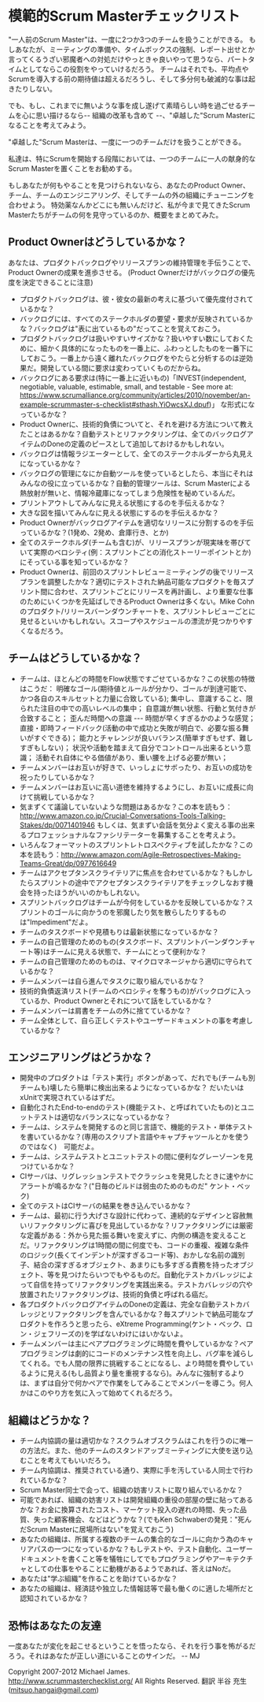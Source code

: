 # 模範的Scrum Masterチェックリスト

"一人前のScrum Master"は、一度に2つか3つのチームを扱うことができる。
もしあなたが、ミーティングの準備や、タイムボックスの強制、レポート出せとか言ってくるうざい邪魔者への対処だけやっときゃ良いやって思うなら、パートタイムとしてならこの役割をやっていけるだろう。
チームはそれでも、平均点やScrumを導入する前の期待値は超えるだろうし、そして多分何も破滅的な事は起きたりしない。

でも、もし、これまでに無いような事を成し遂げて素晴らしい時を過ごせるチームを心に思い描けるなら-- 組織の改革も含めて  --、"卓越した"Scrum Masterになることを考えてみよう。

"卓越した"Scrum Masterは、一度に一つのチームだけを扱うことができる。

私達は、特にScrumを開始する段階においては、一つのチームに一人の献身的なScrum Masterを置くことをお勧めする。

もしあなたが何もやることを見つけられないなら、あなたのProduct Owner、チーム、チームのエンジニアリング、そしてチームの外の組織にチューニングを合わせよう。
特効薬なんかどこにも無いんだけど、私が今まで見てきたScrum Masterたちがチームの何を見守っているのか、概要をまとめてみた。

## Product Ownerはどうしているかな？

あなたは、プロダクトバックログやリリースプランの維持管理を手伝うことで、Product Ownerの成果を進歩させる。
(Product Ownerだけがバックログの優先度を決定できることに注意)

* プロダクトバックログは、彼・彼女の最新の考えに基づいて優先度付されているかな？
* バックログには、すべてのステークホルダの要望・要求が反映されているかな？バックログは"表に出ているもの"だってことを覚えておこう。
* プロダクトバックログは扱いやすいサイズかな？扱いやすい数にしておくために、細かく具体的になったものを一番上に、ふわっとしたものを一番下にしておこう。一番上から遠く離れたバックログをやたらと分析するのは逆効果だ。開発している間に要求は変わっていくものだからね。
* バックログにある要求は(特に一番上に近いもの)「INVEST(independent, negotiable, valuable, estimable, small, and testable  - See more at: https://www.scrumalliance.org/community/articles/2010/november/an-example-scrummaster-s-checklist#sthash.YiOwcsXJ.dpuf)」 な形式になっているかな？
* Product Ownerに、技術的負債についてと、それを避ける方法について教えたことはあるかな？自動テストとリファクタリングは、全てのバックログアイテムのDoneの定義のピースとして追加しておけるかもしれない。
* バックログは情報ラジエーターとして、全てのステークホルダーから丸見えになっているかな？
* バックログの管理になにか自動ツールを使っているとしたら、本当にそれはみんなの役に立っているかな？自動的管理ツールは、Scrum Masterによる熱放射が無いと、情報冷蔵庫になってしまう危険性を秘めているんだ。
* プリントアウトしてみんなに見える状態にするのを手伝えるかな？
* 大きな図を描いてみんなに見える状態にするのを手伝えるかな？
* Product Ownerがバックログアイテムを適切なリリースに分割するのを手伝っているかな？(1発め、2発め、倉庫行き、とか)
* 全てのステークホルダ(チームも含む)が、リリースプランが現実味を帯びていて実際のベロシティ(例：スプリントごとの消化ストーリーポイントとか)にそっている事を知っているかな？
* Product Ownerは、前回のスプリントレビューミーティングの後でリリースプランを調整したかな？適切にテストされた納品可能なプロダクトを毎スプリント間に合わせ、スプリントごとにリリースを再計画し、より重要な仕事のためにいくつかを先延ばしできるProduct Ownerは多くない。Mike Cohnのプロダクト/リリースバーンダウンチャートを、スプリントレビューごとに見せるといいかもしれない。スコープやスケジュールの漂流が見つかりやすくなるだろう。

## チームはどうしているかな？
* チームは、ほとんどの時間をFlow状態ですごせているかな？この状態の特徴はこうだ：
明確なゴール(期待値とルールが分かり、ゴールが到達可能で、かつ各自のスキルセットと力量に合致している);
集中し、意識すること、限られた注目の中での高いレベルの集中；
自意識が無い状態、行動と気付きが合致すること；
歪んだ時間への意識 --- 時間が早くすぎるかのような感覚；
直接・即時フィードバック(活動の中で成功と失敗が明白で、必要な振る舞いがすぐできる)；
能力とチャレンジが良いバランス(簡単すぎもせず、難しすぎもしない)；
状況や活動を踏まえて自分でコントロール出来るという意識；
活動それ自体にやる価値があり、重い腰を上げる必要が無い；
* チームメンバーはお互いが好きで、いっしょにサボったり、お互いの成功を祝ったりしているかな？
* チームメンバーはお互いに高い道徳を維持するようにし、お互いに成長に向けて挑戦しているかな？
* 気まずくて議論していないような問題はあるかな？この本を読もう：http://www.amazon.co.jp/Crucial-Conversations-Tools-Talking-Stakes/dp/0071401946
もしくは、気まずい会話を気分よく変える事の出来るプロフェッショナルなファシリテーターを募集することを考えよう。
* いろんなフォーマットのスプリントレトロスペクティブを試したかな？この本を読もう：http://www.amazon.com/Agile-Retrospectives-Making-Teams-Great/dp/0977616649
* チームはアクセプタンスクライテリアに焦点を合わせているかな？もしかしたらスプリントの途中でアクセプタンスクライテリアをチェックしなおす機会を持ったほうがいいのかもしれない。
* スプリントバックログはチームが今何をしているかを反映しているかな？スプリントのゴールに向かうのを邪魔したり気を散らしたりするものは"Impediment"だよ。
* チームのタスクボードや見積もりは最新状態になっているかな？
* チームの自己管理のためのもの(タスクボード、スプリントバーンダウンチャート等)はチームに見える状態で、チームにとって便利かな？
* チームの自己管理のためのものは、マイクロマネージャから適切に守られているかな？
* チームメンバーは自ら進んでタスクに取り組んでいるかな？
* 技術的負債返済リスト(チームのベロシティを奪うもの)がバックログに入っているか、Product Ownerとそれについて話をしているかな？
* チームメンバーは肩書をチームの外に捨てているかな？
* チーム全体として、自ら正しくテストやユーザードキュメントの事を考慮しているかな？

## エンジニアリングはどうかな？
* 開発中のプロダクトは「テスト実行」ボタンがあって、だれでも(チームも別チームも)壊したら簡単に検出出来るようになっているかな？
だいたいはxUnitで実現されているはずだ。
* 自動化されたEnd-to-endのテスト(機能テスト、と呼ばれていたもの)とユニットテストは適切なバランスになっているかな？
* チームは、システムを開発するのと同じ言語で、機能的テスト・単体テストを書いているかな？(専用のスクリプト言語やキャプチャツールとかを使うのではなく)　可能だよ。
* チームは、システムテストとユニットテストの間に便利なグレーゾーンを見つけているかな？
* CIサーバは、リグレッションテストでクラッシュを発見したときに速やかにアラートが鳴るかな？("日毎のビルドは弱虫のためのものだ" ケント・ベック)
* 全てのテストはCIサーバの結果を巻き込んでいるかな？
* チームは、最初に行う大げさな設計に代わって、連続的なデザインと容赦無いリファクタリングに喜びを見出しているかな？リファクタリングには厳密な定義がある：外から見た振る舞いを変えずに、内側の構造を変えることだ。リファクタリングは1時間の間に何度でも、コードの重複、複雑な条件のロジック(長くてインデントが深すぎるコード等)、おかしな名前の識別子、結合の深すぎるオブジェクト、あまりにも多すぎる責務を持ったオブジェクト、等を見つけたらいつでもやるものだ。自動化テストカバレッジによって自信を持ってリファクタリングを実践出来る。テストカバレッジの穴や放置されたリファクタリングは、技術的負債と呼ばれる癌だ。
* 各プロダクトバックログアイテムのDoneの定義は、完全な自動テストカバレッジとリファクタリングを含んでいるかな？毎スプリントで納品可能なプロダクトを作ろうと思ったら、eXtreme Programming(ケント・ベック、ロン・ジェフリーズの)を学ばないわけにはいかないよ。
* チームメンバーは主にペアプログラミングに時間を費やしているかな？ペアプログラミングは劇的にコードのメンテナンス性を向上し、バグ率を減らしてくれる。でも人間の限界に挑戦することになるし、より時間を費やしているように見える(もし品質より量を重視するなら)。みんなに強制するよりは、まずは自分で何かペアで作業をしてみることでメンバーを導こう。何人かはこのやり方を気に入って始めてくれるだろう。

## 組織はどうかな？
* チーム内協調の量は適切かな？スクラムオブスクラムはこれを行うのに唯一の方法だ。また、他のチームのスタンドアップミーティングに大使を送り込むことを考えてもいいだろう。
* チーム内協調は、推奨されている通り、実際に手を汚している人同士で行われているかな？
* Scrum Master同士で会って、組織の妨害リストに取り組んでいるかな？
* 可能であれば、組織の妨害リストは開発組織の重役の部屋の壁に貼ってあるかな？お金に換算されたコスト、マーケット投入の遅れの時間、失った品質、失った顧客機会、などはどうかな？(でもKen Schwaberの発見："死んだScrum Masterに居場所はない"を覚えておこう)
* あなたの組織は、所属する複数のチームの集合的なゴールに向かう為のキャリアパスの一つになっているかな？もしテストや、テスト自動化、ユーザードキュメントを書くこと等を犠牲にしてでもプログラミングやアーキテクチャとしての仕事をやることに動機があるようであれば、答えはNoだ。
* あなたは"学ぶ組織"を作ることを助けているかな？
* あなたの組織は、経済誌や独立した情報誌等で最も働くのに適した場所だと認知されているかな？

## 恐怖はあなたの友達
一度あなたが変化を起こせるということを悟ったなら、それを行う事を怖がるだろう。それはあなたが正しい道にいることのサインだ。
-- MJ

Copyright 2007-2012 Michael James. http://www.scrummasterchecklist.org/  All Rights Reserved.
翻訳 半谷 充生(mitsuo.hangai@gmail.com)
